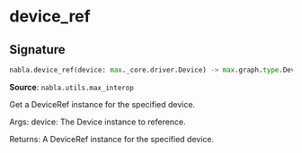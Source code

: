 # device_ref

## Signature

```python
nabla.device_ref(device: max._core.driver.Device) -> max.graph.type.DeviceRef
```

**Source**: `nabla.utils.max_interop`

Get a DeviceRef instance for the specified device.

Args:
    device: The Device instance to reference.

Returns:
    A DeviceRef instance for the specified device.

